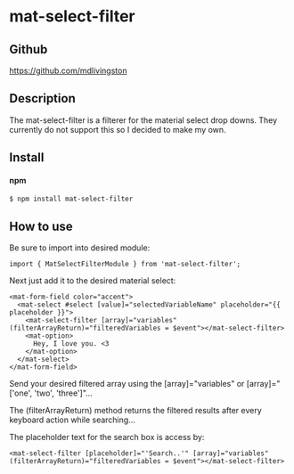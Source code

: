 # mat-select-filter

## Github
https://github.com/mdlivingston

## Description

The mat-select-filter is a filterer for the material select drop downs. They currently do not support this so I decided to make my own. 

## Install 

#### npm

```
$ npm install mat-select-filter
```

## How to use

Be sure to import into desired module: 

```
import { MatSelectFilterModule } from 'mat-select-filter';
```

Next just add it to the desired material select: 

```
<mat-form-field color="accent">
  <mat-select #select [value]="selectedVariableName" placeholder="{{ placeholder }}">
    <mat-select-filter [array]="variables" (filterArrayReturn)="filteredVariables = $event"></mat-select-filter>
    <mat-option>
      Hey, I love you. <3
    </mat-option>
  </mat-select>
</mat-form-field>
```

Send your desired filtered array using the [array]="variables" or [array]="['one', 'two', 'three']"...

The (filterArrayReturn) method returns the filtered results after every keyboard action while searching... 

The placeholder text for the search box is access by:

```
<mat-select-filter [placeholder]="'Search..'" [array]="variables" (filterArrayReturn)="filteredVariables = $event"></mat-select-filter>
```

